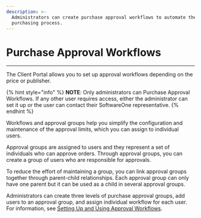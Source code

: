 ```yaml
---
description: >-
  Administrators can create purchase approval workflows to automate the
  purchasing process.
---
```


# Purchase Approval Workflows

***

The Client Portal allows you to set up approval workflows depending on the price or publisher.&#x20;

{% hint style="info" %}
**NOTE**: Only administrators can Purchase Approval Workflows. If any other user requires access, either the administrator can set it up or the user can contact their SoftwareOne representative.
{% endhint %}

Workflows and approval groups help you simplify the configuration and maintenance of the approval limits, which you can assign to individual users.

Approval groups are assigned to users and they represent a set of individuals who can approve orders. Through approval groups, you can create a group of users who are responsible for approvals.

To reduce the effort of maintaining a group, you can link approval groups together through parent-child relationships. Each approval group can only have one parent but it can be used as a child in several approval groups.

Administrators can create three levels of purchase approval groups, add users to an approval group, and assign individual workflow for each user. For information, see [Setting Up and Using Approval Workflows](../purchase-approval-workflows/set-up-approval-workflows.md).
